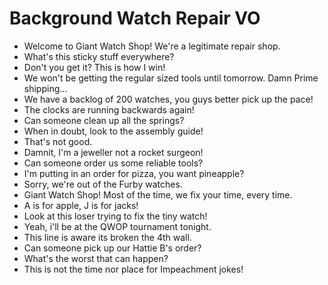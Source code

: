 # Background Watch Repair VO

* Welcome to Giant Watch Shop! We're a legitimate repair shop.
* What's this sticky stuff everywhere?
* Don't you get it? This is how I win!
* We won't be getting the regular sized tools until tomorrow. Damn Prime shipping...
* We have a backlog of 200 watches, you guys better pick up the pace!
* The clocks are running backwards again!
* Can someone clean up all the springs?
* When in doubt, look to the assembly guide!
* That's not good.
* Damnit, I'm a jeweller not a rocket surgeon!
* Can someone order us some reliable tools?
* I'm putting in an order for pizza, you want pineapple?
* Sorry, we're out of the Furby watches.
* Giant Watch Shop! Most of the time, we fix your time, every time.
* A is for apple, J is for jacks!
* Look at this loser trying to fix the tiny watch!
* Yeah, i'll be at the QWOP tournament tonight.
* This line is aware its broken the 4th wall.
* Can someone pick up our Hattie B's order?
* What's the worst that can happen?
* This is not the time nor place for Impeachment jokes!